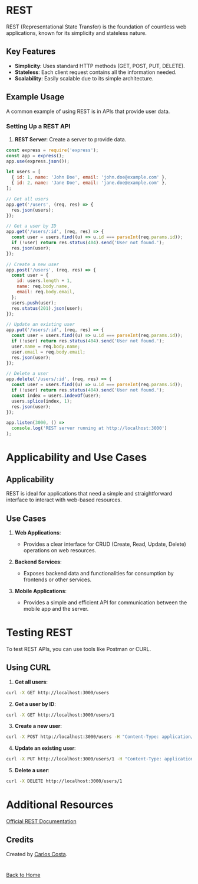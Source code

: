 # REST

REST (Representational State Transfer) is the foundation of countless web applications, known for its simplicity and stateless nature.

## Key Features

- **Simplicity**: Uses standard HTTP methods (GET, POST, PUT, DELETE).
- **Stateless**: Each client request contains all the information needed.
- **Scalability**: Easily scalable due to its simple architecture.

## Example Usage

A common example of using REST is in APIs that provide user data.

### Setting Up a REST API

1. **REST Server**: Create a server to provide data.

```javascript
const express = require('express');
const app = express();
app.use(express.json());

let users = [
  { id: 1, name: 'John Doe', email: 'john.doe@example.com' },
  { id: 2, name: 'Jane Doe', email: 'jane.doe@example.com' },
];

// Get all users
app.get('/users', (req, res) => {
  res.json(users);
});

// Get a user by ID
app.get('/users/:id', (req, res) => {
  const user = users.find((u) => u.id === parseInt(req.params.id));
  if (!user) return res.status(404).send('User not found.');
  res.json(user);
});

// Create a new user
app.post('/users', (req, res) => {
  const user = {
    id: users.length + 1,
    name: req.body.name,
    email: req.body.email,
  };
  users.push(user);
  res.status(201).json(user);
});

// Update an existing user
app.put('/users/:id', (req, res) => {
  const user = users.find((u) => u.id === parseInt(req.params.id));
  if (!user) return res.status(404).send('User not found.');
  user.name = req.body.name;
  user.email = req.body.email;
  res.json(user);
});

// Delete a user
app.delete('/users/:id', (req, res) => {
  const user = users.find((u) => u.id === parseInt(req.params.id));
  if (!user) return res.status(404).send('User not found.');
  const index = users.indexOf(user);
  users.splice(index, 1);
  res.json(user);
});

app.listen(3000, () =>
  console.log('REST server running at http://localhost:3000')
);
```

# Applicability and Use Cases

## Applicability

REST is ideal for applications that need a simple and straightforward interface to interact with web-based resources.

## Use Cases

1. **Web Applications**:

   - Provides a clear interface for CRUD (Create, Read, Update, Delete) operations on web resources.

2. **Backend Services**:

   - Exposes backend data and functionalities for consumption by frontends or other services.

3. **Mobile Applications**:

   - Provides a simple and efficient API for communication between the mobile app and the server.

# Testing REST

To test REST APIs, you can use tools like Postman or CURL.

## Using CURL

1. **Get all users**:

```bash
curl -X GET http://localhost:3000/users
```

2. **Get a user by ID**:

```bash
curl -X GET http://localhost:3000/users/1
```

3. **Create a new user**:

```bash
curl -X POST http://localhost:3000/users -H "Content-Type: application/json" -d '{"name": "Alice", "email": "alice@example.com"}'
```

4. **Update an existing user**:

```bash
curl -X PUT http://localhost:3000/users/1 -H "Content-Type: application/json" -d '{"name": "John Smith", "email": "john.smith@example.com"}'
```

5. **Delete a user**:

```bash
curl -X DELETE http://localhost:3000/users/1
```

# Additional Resources

[Official REST Documentation](https://restfulapi.net/)

## Credits

Created by [Carlos Costa](https://www.linkedin.com/in/carlos-costa-0b548675/).

#

[Back to Home](README.en.md)
